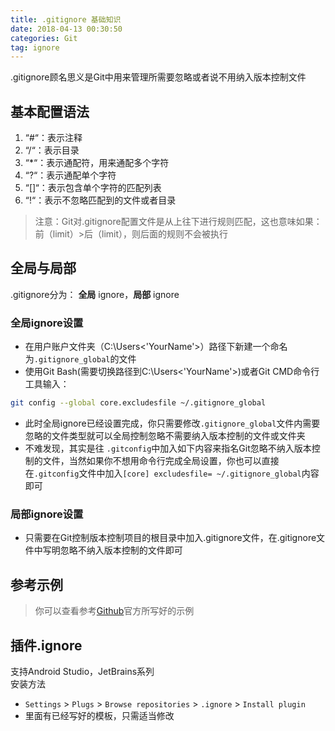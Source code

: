 ```yaml
---
title: .gitignore 基础知识
date: 2018-04-13 00:30:50
categories: Git
tag: ignore
---
```


.gitignore顾名思义是Git中用来管理所需要忽略或者说不用纳入版本控制文件  

## 基本配置语法
1. “#“：表示注释
2. “/“：表示目录
3. “*“：表示通配符，用来通配多个字符
4. “?“：表示通配单个字符
5. “[]“：表示包含单个字符的匹配列表
6. “!“：表示不忽略匹配到的文件或者目录

>注意：Git对.gitignore配置文件是从上往下进行规则匹配，这也意味如果：前（limit）>后（limit），则后面的规则不会被执行

## 全局与局部
.gitignore分为： **全局** ignore，**局部** ignore

### 全局ignore设置
* 在用户账户文件夹（C:\Users\<'YourName'>）路径下新建一个命名为`.gitignore_global`的文件
* 使用Git Bash(需要切换路径到C:\Users\<'YourName'>)或者Git CMD命令行工具输入：
``` bash
git config --global core.excludesfile ~/.gitignore_global
```
* 此时全局ignore已经设置完成，你只需要修改`.gitignore_global`文件内需要忽略的文件类型就可以全局控制忽略不需要纳入版本控制的文件或文件夹
* 不难发现，其实是往 `.gitconfig`中加入如下内容来指名Git忽略不纳入版本控制的文件，当然如果你不想用命令行完成全局设置，你也可以直接在`.gitconfig`文件中加入`[core] excludesfile= ~/.gitignore_global`内容即可

### 局部ignore设置
* 只需要在Git控制版本控制项目的根目录中加入.gitignore文件，在.gitignore文件中写明忽略不纳入版本控制的文件即可

## 参考示例

>你可以查看参考[Github](https://github.com/github/gitignore)官方所写好的示例

## 插件.ignore
支持Android Studio，JetBrains系列     
安装方法  

* `Settings` > `Plugs` > `Browse repositories` > `.ignore` > `Install plugin`
* 里面有已经写好的模板，只需适当修改
